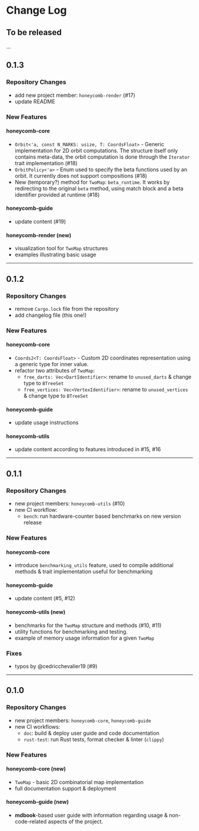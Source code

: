 # Change Log

## To be released

...

## 0.1.3

### Repository Changes

- add new project member: `honeycomb-render` (#17)
- update README

### New Features

#### honeycomb-core

- `Orbit<'a, const N_MARKS: usize, T: CoordsFloat>` - Generic implementation for
  2D orbit computations. The structure itself only contains meta-data, the orbit
  computation is done through the `Iterator` trait implementation (#18)
- `OrbitPolicy<'a>` - Enum used to specify the beta functions used by an orbit.
  It currently does not support compositions (#18)
- New (temporary?) method for `TwoMap`: `beta_runtime`. It works by redirecting
  to the original `beta` method, using match block and a beta identifier provided
  at runtime (#18)

#### honeycomb-guide

- update content (#19)

#### honeycomb-render (new)

- visualization tool for `TwoMap` structures
- examples illustrating basic usage

---

## 0.1.2

### Repository Changes

- remove `Cargo.lock` file from the repository
- add changelog file (this one!)

### New Features

#### honeycomb-core

- `Coords2<T: CoordsFloat>` - Custom 2D coordinates representation using a
  generic type for inner value.
- refactor two attributes of `TwoMap`:
    - `free_darts: Vec<DartIdentifier>`: rename to `unused_darts` & change type to `BTreeSet`
    - `free_vertices: Vec<VertexIdentifier>`: rename to `unused_vertices` & change type to `BTreeSet`

#### honeycomb-guide

- update usage instructions

#### honeycomb-utils

- update content according to features introduced in #15, #16

---

## 0.1.1

### Repository Changes

- new project members: `honeycomb-utils` (#10)
- new CI workflow:
    - `bench`: run hardware-counter based benchmarks on new version release

### New Features

#### honeycomb-core

- introduce `benchmarking_utils` feature, used to compile additional methods &
  trait implementation useful for benchmarking

#### honeycomb-guide

- update content (#5, #12)

#### honeycomb-utils (new)

- benchmarks for the `TwoMap` structure and methods (#10, #11)
- utility functions for benchmarking and testing.
- example of memory usage information for a given `TwoMap`

### Fixes

- typos by @cedricchevalier19 (#9)

---

## 0.1.0

### Repository Changes

- new project members: `honeycomb-core`, `honeycomb-guide`
- new CI workflows:
    - `doc`: build & deploy user guide and code documentation
    - `rust-test`: run Rust tests, format checker & linter (`clippy`)

### New Features

#### honeycomb-core (new)

- `TwoMap` - basic 2D combinatorial map implementation
- full documentation support & deployment

#### honeycomb-guide (new)

- **mdbook**-based user guide with information regarding usage &
  non-code-related aspects of the project.
